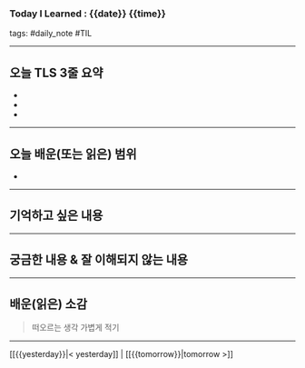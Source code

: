 ### Today I Learned : {{date}} {{time}}

tags: #daily_note #TIL 
***
## 오늘 TLS 3줄 요약
-  
-  
-  
---

## 오늘 배운(또는 읽은) 범위
-  

---

## 기억하고 싶은 내용


***

## 궁금한 내용 & 잘 이해되지 않는 내용


*** 

## 배운(읽은) 소감
>떠오르는 생각 가볍게 적기


***


[[{{yesterday}}|< yesterday]] | [[{{tomorrow}}|tomorrow >]]

